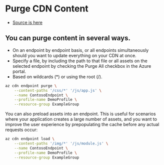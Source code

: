 
# Purge CDN Content

- [Source is here](https://learn.microsoft.com/en-us/training/modules/develop-for-storage-cdns/3-control-cache-behavior)

You can purge content in several ways.
- 
- On an endpoint by endpoint basis, or all endpoints simultaneously should you want to update everything on your CDN at once.
- Specify a file, by including the path to that file or all assets on the selected endpoint by checking the Purge All checkbox in the Azure portal.
- Based on wildcards (*) or using the root (/).

```bash
az cdn endpoint purge \
    --content-paths '/css/*' '/js/app.js' \
    --name ContosoEndpoint \
    --profile-name DemoProfile \
    --resource-group ExampleGroup
```

You can also preload assets into an endpoint. This is useful for scenarios where your application creates a large number of assets, and you want to improve the user experience by prepopulating the cache before any actual requests occur:

```bash
az cdn endpoint load \
    --content-paths '/img/*' '/js/module.js' \
    --name ContosoEndpoint \
    --profile-name DemoProfile \
    --resource-group ExampleGroup
```
